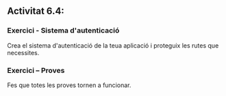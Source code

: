## Activitat 6.4: 

	
### Exercici  - Sistema d'autenticació

Crea el sistema d'autenticació de la teua aplicació i proteguix les rutes que necessites.


### Exercici  – Proves

Fes que totes les proves tornen a funcionar.